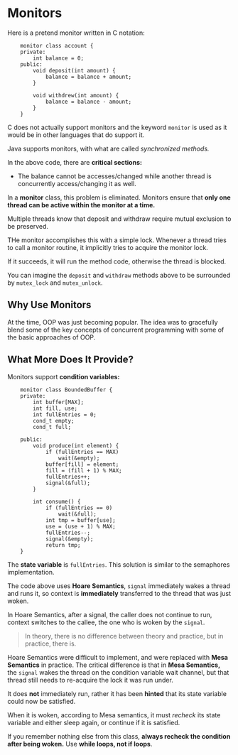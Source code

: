 # Monitors
Here is a pretend monitor written in C notation:

		monitor class account {
		private:
			int balance = 0;
		public:
			void deposit(int amount) {
				balance = balance + amount;
			}
	
			void withdrew(int amount) {
				balance = balance - amount;
			}
		}

C does not actually support monitors and the keyword `monitor` is used as it would be in other languages that do support it.

Java supports monitors, with what are called *synchronized methods.* 

In the above code, there are **critical sections:**

* The balance cannot be accesses/changed while another thread is concurrently access/changing it as well.

In a **monitor** class, this problem is eliminated. Monitors ensure that **only one thread can be active within the monitor at a time.**

Multiple threads know that deposit and withdraw require mutual exclusion to be preserved.

THe monitor accomplishes this with a simple lock. Whenever a thread tries to call a monitor routine, it implicitly tries to acquire the monitor lock.

If it succeeds, it will run the method code, otherwise the thread is blocked.

You can imagine the `deposit` and `withdraw` methods above to be surrounded by `mutex_lock` and `mutex_unlock`.

## Why Use Monitors
At the time, OOP was just becoming popular. The idea was to gracefully blend some of the key concepts of concurrent programming with some of the basic approaches of OOP.

## What More Does It Provide?
Monitors support **condition variables:**

		monitor class BoundedBuffer {
		private:
			int buffer[MAX];
			int fill, use;
			int fullEntries = 0;
			cond_t empty;
			cond_t full;

		public:
			void produce(int element) {
				if (fullEntries == MAX)
					wait(&empty);
				buffer[fill] = element;
				fill = (fill + 1) % MAX;
				fullEntries++;
				signal(&full);
			}

			int consume() {
				if (fullEntries == 0)
					wait(&full);
				int tmp = buffer[use];
				use = (use + 1) % MAX;
				fullEntries--;
				signal(&empty);
				return tmp;
		}

The **state variable** is `fullEntries`. This solution is similar to the semaphores implementation.

The code above uses **Hoare Semantics**, `signal` immediately wakes a thread and runs it, so context is **immediately** transferred to the thread that was just woken.

In Hoare Semantics, after a signal, the caller does not continue to run, context switches to the callee, the one who is woken by the `signal`.

> In theory, there is no difference between theory and practice, but in practice, there is.

Hoare Semantics were difficult to implement, and were replaced with **Mesa Semantics** in practice. The critical difference is that in **Mesa Semantics,** the `signal` wakes the thread on the condition variable wait channel, but that thread still needs to re-acquire the lock it was run under.

It does **not** immediately run, rather it has been **hinted** that its state variable could now be satisfied.

When it is woken, according to Mesa semantics, it must *recheck* its state variable and either sleep again, or continue if it is satisfied.

If you remember nothing else from this class, **always recheck the condition after being woken.** Use **while loops, not if loops**.

